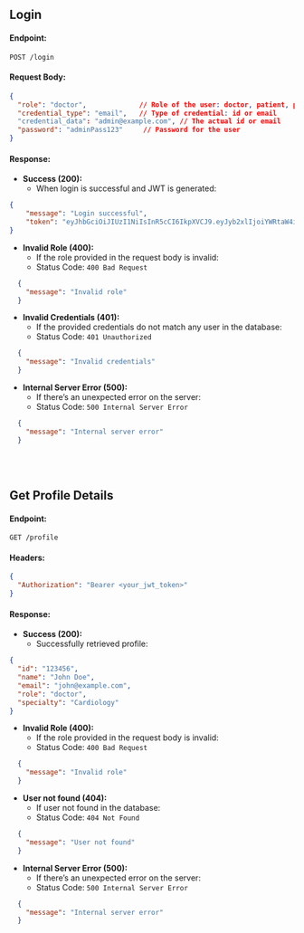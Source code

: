 ## **Login**

#### **Endpoint:**

```
POST /login
```

#### **Request Body:**

```json
{
  "role": "doctor",             // Role of the user: doctor, patient, pharmacy, lab
  "credential_type": "email",   // Type of credential: id or email
  "credential_data": "admin@example.com", // The actual id or email
  "password": "adminPass123"     // Password for the user
}
```

#### **Response:**

- **Success (200):**
    - When login is successful and JWT is generated:

```json
{
    "message": "Login successful",
    "token": "eyJhbGciOiJIUzI1NiIsInR5cCI6IkpXVCJ9.eyJyb2xlIjoiYWRtaW4iLCJpZCI6IjEyMyJ9.bWIsfdxTYwHfkl5o3fTn"
}
```

- **Invalid Role (400):**
    - If the role provided in the request body is invalid:
    - Status Code: `400 Bad Request`

```json
  {
    "message": "Invalid role"
  }
```


- **Invalid Credentials (401):**
    - If the provided credentials do not match any user in the database:
    - Status Code: `401 Unauthorized`

```json
  {
    "message": "Invalid credentials"
  }
```

- **Internal Server Error (500):**
    - If there’s an unexpected error on the server:
    - Status Code: `500 Internal Server Error`

```json
  {
    "message": "Internal server error"
  }
```
<br/><br/>
## **Get Profile Details**

#### **Endpoint:**

```
GET /profile
```

#### **Headers:**

```json
{
  "Authorization": "Bearer <your_jwt_token>"
}
```

#### **Response:**

- **Success (200):**
    - Successfully retrieved profile:

```json
{
  "id": "123456",
  "name": "John Doe",
  "email": "john@example.com",
  "role": "doctor",
  "specialty": "Cardiology"
}
```

- **Invalid Role (400):**
    - If the role provided in the request body is invalid:
    - Status Code: `400 Bad Request`

```json
  {
    "message": "Invalid role"
  }
```


- **User not found (404):**
    - If user not found in the database:
    - Status Code: `404 Not Found`

```json
  {
    "message": "User not found"
  }
```

- **Internal Server Error (500):**
    - If there’s an unexpected error on the server:
    - Status Code: `500 Internal Server Error`

```json
  {
    "message": "Internal server error"
  }
```